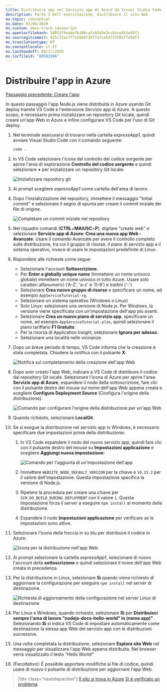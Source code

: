 ```yaml
---
title: Distribuire app nel Servizio app di Azure da Visual Studio Code
description: Parte 3 dell'esercitazione, distribuire il sito Web
ms.topic: conceptual
ms.date: 03/04/2020
ms.custom: devx-track-javascript
ms.openlocfilehash: 5d812f9aa6efb308cafcb5d3e3ccb1ce852e93f1
ms.sourcegitcommit: 815cf2acff71e849735f7afce54723f03ffa5df3
ms.translationtype: HT
ms.contentlocale: it-IT
ms.lasthandoff: 08/17/2020
ms.locfileid: "88501506"
---
```

# <a name="deploy-the-app-to-azure"></a>Distribuire l'app in Azure

[Passaggio precedente: Creare l'app](tutorial-vscode-azure-app-service-node-02.md)

In questo passaggio l'app Node.js viene distribuita in Azure usando Git deploy tramite VS Code e l'estensione Servizio app di Azure. A questo scopo, è necessario prima inizializzare un repository Git locale, quindi creare un'app Web in Azure e infine configurare VS Code per l'uso di Git deploy.

1. Nel terminale assicurarsi di trovarsi nella cartella *expressApp1*, quindi avviare Visual Studio Code con il comando seguente:

    ```bash
    code .
    ```

1. In VS Code selezionare l'icona del controllo del codice sorgente per aprire l'area di esplorazione **Controllo del codice sorgente** e quindi selezionare **+** per inizializzare un repository Git locale:

    ![Inizializzare repository git](media/deploy-azure/git-init.png)

1. Ai prompt scegliere *expressApp1* come cartella dell'area di lavoro.

1. Dopo l'inizializzazione del repository, immettere il messaggio "Initial commit" e selezionare il segno di spunta per creare il commit iniziale dei file di origine.

    ![Completare un commit iniziale nel repository](media/deploy-azure/initial-commit.png)

1. Nel riquadro comandi (**CTRL**+**MAIUSC**+**P**), digitare "create web" e selezionare **Servizio app di Azure: Crea una nuova app Web - Avanzate**. Usare il comando Avanzate per avere il controllo completo sulla distribuzione, tra cui il gruppo di risorse, il piano di servizio app e il sistema operativo, invece di usare le impostazioni predefinite di Linux.

1. Rispondere alle richieste come segue:

    - Selezionare l'account **Sottoscrizione**.
    - Per **Enter a globally unique name** (Immettere un nome univoco globale) immettere un nome univoco in tutto Azure. Usare solo caratteri alfanumerici ('A-Z', 'a-z' e '0-9') e trattini ('-')
    - Selezionare **Crea nuovo gruppo di risorse** e specificare un nome, ad esempio `AppServiceTutorial-rg`.
    - Selezionare un sistema operativo (Windows o Linux)
    - Solo Linux: selezionare una versione di Node.js. Per Windows, la versione viene specificata con un'impostazione dell'app più avanti.
    - Selezionare **Crea un nuovo piano di servizio app**, specificare un nome, ad esempio `AppServiceTutorial-plan`, quindi selezionare il piano tariffario **F1 Gratuito**.
    - Per la risorsa di Application Insight, selezionare **Ignora per adesso**.
    - Selezionare una località nelle vicinanze.

1. Dopo un breve periodo di tempo, VS Code informa che la creazione è stata completata. Chiudere la notifica con il pulsante **X**:

    ![Notifica sul completamento della creazione dell'app Web](media/deploy-azure/creation-complete.png)

1. Dopo aver creato l'app Web, indicare a VS Code di distribuire il codice dal repository Git locale. Selezionare l'icona di Azure per aprire l'area **Servizio app di Azure**, espandere il nodo della sottoscrizione, fare clic con il pulsante destro del mouse sul nome dell'app Web appena creata e scegliere **Configure Deployment Source** (Configura l'origine della distribuzione).

    ![Comando per configurare l'origine della distribuzione per un'app Web](media/deploy-azure/configure-deployment-source.png)

1. Quando richiesto, selezionare **LocalGit**.

1. Se si esegue la distribuzione nel servizio app in Windows, è necessario specificare due impostazioni prima della distribuzione:

    1. In VS Code espandere il nodo del nuovo servizio app, quindi fare clic con il pulsante destro del mouse su **Impostazioni applicazione** e scegliere **Aggiungi nuova impostazione**:

        ![Comando per l'aggiunta di un'impostazione dell'app](media/deploy-azure/add-setting.png)

    1. Immettere `WEBSITE_NODE_DEFAULT_VERSION` per la chiave e `10.15.2` per il valore dell'impostazione. Questa impostazione specifica la versione di Node.js.
    1. Ripetere la procedura per creare una chiave per `SCM_DO_BUILD_DURING_DEPLOYMENT` con il valore `1`. Questa impostazione forza il server a eseguire `npm install` al momento della distribuzione.
    1. Espandere il nodo **Impostazioni applicazione** per verificare se le impostazioni sono attive.

1. Selezionare l'icona della freccia in su blu per distribuire il codice in Azure:

    ![Icona per la distribuzione nell'app Web](media/deploy-azure/deploy.png)

1. Ai prompt selezionare la cartella *expressApp1*, selezionare di nuovo l'account della **sottoscrizione** e quindi selezionare il nome dell'app Web creata in precedenza.

1. Per la distribuzione in Linux, selezionare **Sì** quando viene richiesto di aggiornare la configurazione per eseguire `npm install` nel server di destinazione.

    ![Richiesta di aggiornamento della configurazione nel server Linux di destinazione](media/deploy-azure/server-build.png)

1. Per Linux e Windows, quando richiesto, selezionare **Sì** per **Distribuisci sempre l'area di lavoro "nodejs-docs-hello-world" in (nome app)"** . Selezionando **Sì** si indica VS Code di impostare automaticamente come destinazione la stessa app Web del servizio app con le distribuzioni successive.

1. Una volta completata la distribuzione, selezionare **Esplora sito Web** nel messaggio per visualizzare l'app Web appena distribuita. Nel browser verrà visualizzato il testo "Hello World!"

1. (Facoltativo): È possibile apportare modifiche ai file di codice, quindi usare di nuovo il pulsante di distribuzione per aggiornare l'app Web.

> [!div class="nextstepaction"]
> [Il sito si trova in Azure](tutorial-vscode-azure-app-service-node-04.md) [Si è verificato un problema](https://www.research.net/r/PWZWZ52?tutorial=node-deployment-azureappservice&step=deploy-app)
